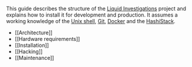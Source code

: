 This guide describes the structure of the [Liquid Investigations][] project and explains how to install it for development and production. It assumes a working knowledge of the [Unix shell][], [Git][], [Docker][] and the [HashiStack][].

[Liquid Investigations]: https://liquidinvestigations.github.io/
[Unix shell]: https://en.wikipedia.org/wiki/Unix_shell
[Git]: https://git-scm.com/
[Docker]: https://en.wikipedia.org/wiki/Docker_(software)
[HashiStack]: https://www.hashicorp.com/cloud-operating-model

* [[Architecture]]
* [[Hardware requirements]]
* [[Installation]]
* [[Hacking]]
* [[Maintenance]]
